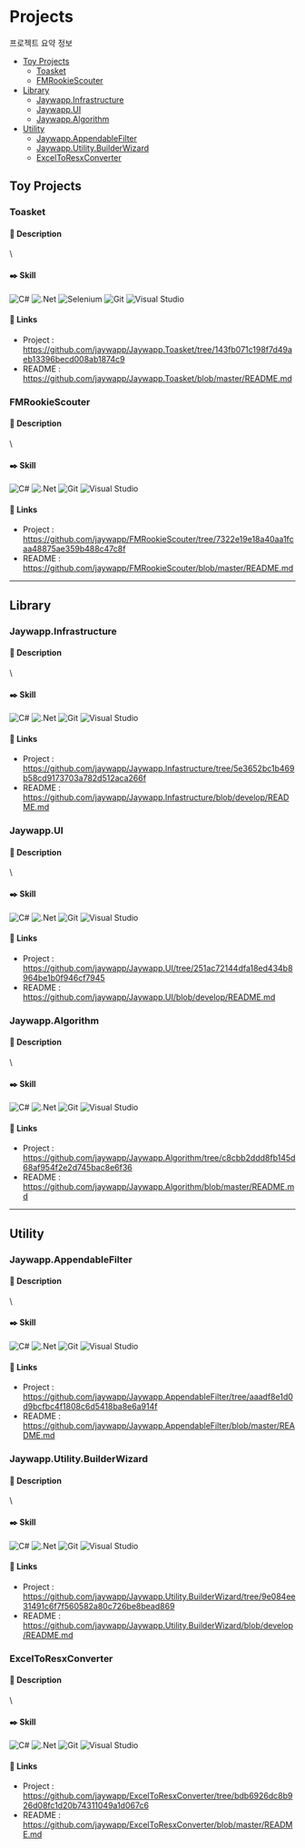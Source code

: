 # Projects
프로젝트 요약 정보
- [Toy Projects](#toy-projects)
   * [Toasket](#toasket)
   * [FMRookieScouter](#fmrookiescouter)
- [Library](#librarys)
   * [Jaywapp.Infrastructure](#jaywapp.infrasturcture)
   * [Jaywapp.UI](#jaywapp.ui)
   * [Jaywapp.Algorithm](#jaywapp.algorithm)
- [Utility](#utility)
   * [Jaywapp.AppendableFilter](#jaywapp.appendablefilter)
   * [Jaywapp.Utility.BuilderWizard](#jaywapp.utility.builderwizard)
   * [ExcelToResxConverter](#exceltoresxconverter)

## Toy Projects
### Toasket
#### :closed_book: Description
\\<!--설명 입력 -->
#### :black_nib: Skill
![C#](https://img.shields.io/badge/c%23-%23239120.svg?style=for-the-badge&logo=c-sharp&logoColor=white) ![.Net](https://img.shields.io/badge/.NET-5C2D91?style=for-the-badge&logo=.net&logoColor=white) ![Selenium](https://img.shields.io/badge/-selenium-%43B02A?style=for-the-badge&logo=selenium&logoColor=white) ![Git](https://img.shields.io/badge/git-%23F05033.svg?style=for-the-badge&logo=git&logoColor=white) ![Visual Studio](https://img.shields.io/badge/Visual%20Studio-5C2D91.svg?style=for-the-badge&logo=visual-studio&logoColor=white) 
#### :link: Links 
- Project : https://github.com/jaywapp/Jaywapp.Toasket/tree/143fb071c198f7d49aeb13396becd008ab1874c9
- README : https://github.com/jaywapp/Jaywapp.Toasket/blob/master/README.md
### FMRookieScouter 
#### :closed_book: Description
\\<!--설명 입력 -->
#### :black_nib: Skill
![C#](https://img.shields.io/badge/c%23-%23239120.svg?style=for-the-badge&logo=c-sharp&logoColor=white) ![.Net](https://img.shields.io/badge/.NET-5C2D91?style=for-the-badge&logo=.net&logoColor=white) ![Git](https://img.shields.io/badge/git-%23F05033.svg?style=for-the-badge&logo=git&logoColor=white) ![Visual Studio](https://img.shields.io/badge/Visual%20Studio-5C2D91.svg?style=for-the-badge&logo=visual-studio&logoColor=white)
#### :link: Links 
- Project : https://github.com/jaywapp/FMRookieScouter/tree/7322e19e18a40aa1fcaa48875ae359b488c47c8f
- README : https://github.com/jaywapp/FMRookieScouter/blob/master/README.md

---

## Library
### Jaywapp.Infrastructure
#### :closed_book: Description
\\<!--설명 입력 -->
#### :black_nib: Skill
![C#](https://img.shields.io/badge/c%23-%23239120.svg?style=for-the-badge&logo=c-sharp&logoColor=white) ![.Net](https://img.shields.io/badge/.NET-5C2D91?style=for-the-badge&logo=.net&logoColor=white) ![Git](https://img.shields.io/badge/git-%23F05033.svg?style=for-the-badge&logo=git&logoColor=white) ![Visual Studio](https://img.shields.io/badge/Visual%20Studio-5C2D91.svg?style=for-the-badge&logo=visual-studio&logoColor=white)
#### :link: Links 
- Project : https://github.com/jaywapp/Jaywapp.Infastructure/tree/5e3652bc1b469b58cd9173703a782d512aca266f
- README : https://github.com/jaywapp/Jaywapp.Infastructure/blob/develop/README.md
### Jaywapp.UI
#### :closed_book: Description
\\<!--설명 입력 -->
#### :black_nib: Skill
![C#](https://img.shields.io/badge/c%23-%23239120.svg?style=for-the-badge&logo=c-sharp&logoColor=white) ![.Net](https://img.shields.io/badge/.NET-5C2D91?style=for-the-badge&logo=.net&logoColor=white) ![Git](https://img.shields.io/badge/git-%23F05033.svg?style=for-the-badge&logo=git&logoColor=white) ![Visual Studio](https://img.shields.io/badge/Visual%20Studio-5C2D91.svg?style=for-the-badge&logo=visual-studio&logoColor=white)
#### :link: Links 
- Project : https://github.com/jaywapp/Jaywapp.UI/tree/251ac72144dfa18ed434b8964be1b0f946cf7945
- README : https://github.com/jaywapp/Jaywapp.UI/blob/develop/README.md
### Jaywapp.Algorithm
#### :closed_book: Description
\\<!--설명 입력 -->
#### :black_nib: Skill
![C#](https://img.shields.io/badge/c%23-%23239120.svg?style=for-the-badge&logo=c-sharp&logoColor=white) ![.Net](https://img.shields.io/badge/.NET-5C2D91?style=for-the-badge&logo=.net&logoColor=white) ![Git](https://img.shields.io/badge/git-%23F05033.svg?style=for-the-badge&logo=git&logoColor=white) ![Visual Studio](https://img.shields.io/badge/Visual%20Studio-5C2D91.svg?style=for-the-badge&logo=visual-studio&logoColor=white)
#### :link: Links 
- Project : https://github.com/jaywapp/Jaywapp.Algorithm/tree/c8cbb2ddd8fb145d68af954f2e2d745bac8e6f36
- README : https://github.com/jaywapp/Jaywapp.Algorithm/blob/master/README.md

---

## Utility
### Jaywapp.AppendableFilter
#### :closed_book: Description
\\<!--설명 입력 -->
#### :black_nib: Skill
![C#](https://img.shields.io/badge/c%23-%23239120.svg?style=for-the-badge&logo=c-sharp&logoColor=white) ![.Net](https://img.shields.io/badge/.NET-5C2D91?style=for-the-badge&logo=.net&logoColor=white) ![Git](https://img.shields.io/badge/git-%23F05033.svg?style=for-the-badge&logo=git&logoColor=white) ![Visual Studio](https://img.shields.io/badge/Visual%20Studio-5C2D91.svg?style=for-the-badge&logo=visual-studio&logoColor=white)
#### :link: Links 
- Project : https://github.com/jaywapp/Jaywapp.AppendableFilter/tree/aaadf8e1d0d9bcfbc4f1808c6d5418ba8e6a914f
- README : https://github.com/jaywapp/Jaywapp.AppendableFilter/blob/master/README.md
### Jaywapp.Utility.BuilderWizard
#### :closed_book: Description
\\<!--설명 입력 -->
#### :black_nib: Skill
![C#](https://img.shields.io/badge/c%23-%23239120.svg?style=for-the-badge&logo=c-sharp&logoColor=white) ![.Net](https://img.shields.io/badge/.NET-5C2D91?style=for-the-badge&logo=.net&logoColor=white) ![Git](https://img.shields.io/badge/git-%23F05033.svg?style=for-the-badge&logo=git&logoColor=white) ![Visual Studio](https://img.shields.io/badge/Visual%20Studio-5C2D91.svg?style=for-the-badge&logo=visual-studio&logoColor=white)
#### :link: Links 
- Project : https://github.com/jaywapp/Jaywapp.Utility.BuilderWizard/tree/9e084ee31491c6f7f560582a80c726be8bead869
- README : https://github.com/jaywapp/Jaywapp.Utility.BuilderWizard/blob/develop/README.md
### ExcelToResxConverter
#### :closed_book: Description
\\<!--설명 입력 -->
#### :black_nib: Skill
![C#](https://img.shields.io/badge/c%23-%23239120.svg?style=for-the-badge&logo=c-sharp&logoColor=white) ![.Net](https://img.shields.io/badge/.NET-5C2D91?style=for-the-badge&logo=.net&logoColor=white) ![Git](https://img.shields.io/badge/git-%23F05033.svg?style=for-the-badge&logo=git&logoColor=white) ![Visual Studio](https://img.shields.io/badge/Visual%20Studio-5C2D91.svg?style=for-the-badge&logo=visual-studio&logoColor=white)
#### :link: Links 
- Project : https://github.com/jaywapp/ExcelToResxConverter/tree/bdb6926dc8b926d08fc1d20b74311049a1d067c6
- README : https://github.com/jaywapp/ExcelToResxConverter/blob/master/README.md
